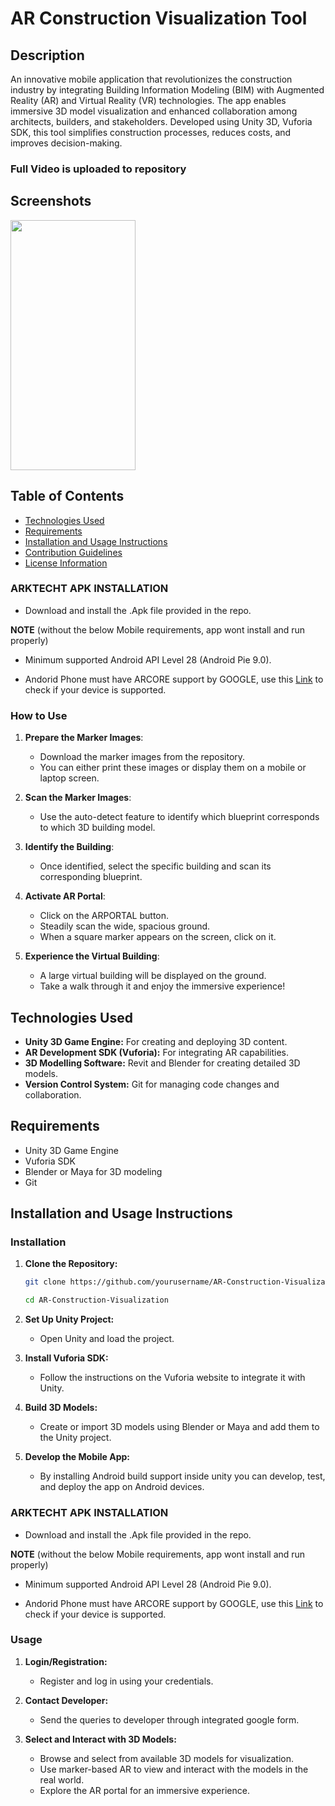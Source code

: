 # AR Construction Visualization Tool

## Description

An innovative mobile application that revolutionizes the construction industry by integrating Building Information Modeling (BIM) with Augmented Reality (AR) and Virtual Reality (VR) technologies. The app enables immersive 3D model visualization and enhanced collaboration among architects, builders, and stakeholders.
Developed using Unity 3D, Vuforia SDK, this tool simplifies construction processes, reduces costs, and improves decision-making.

### Full Video is uploaded to repository 

## Screenshots
<img src="https://github.com/TharunA777/AR-ARKTECHT-APP/assets/132211534/bc467228-9474-4e44-9345-7e3289607cdf" width="200" height="400" />


## Table of Contents
- [Technologies Used](#technologies-used)
- [Requirements](#requirements)
- [Installation and Usage Instructions](#installation-and-usage-instructions)
- [Contribution Guidelines](#contribution-guidelines)
- [License Information](#license-information)
  

### ARKTECHT APK INSTALLATION

   - Download and install the .Apk file provided in the repo.

**NOTE** (without the below Mobile requirements, app wont install and run properly)

   - Minimum supported Android API Level 28 (Android Pie 9.0).
   
   - Andorid Phone must have ARCORE support by GOOGLE, use this [Link](https://developers.google.com/ar/devices) to check if your device is supported.
     

### How to Use

1. **Prepare the Marker Images**: 
   - Download the marker images from the repository.
   - You can either print these images or display them on a mobile or laptop screen.

2. **Scan the Marker Images**: 
   - Use the auto-detect feature to identify which blueprint corresponds to which 3D building model.
   
3. **Identify the Building**: 
   - Once identified, select the specific building and scan its corresponding blueprint.

4. **Activate AR Portal**: 
   - Click on the ARPORTAL button.
   - Steadily scan the wide, spacious ground.
   - When a square marker appears on the screen, click on it.

5. **Experience the Virtual Building**: 
   - A large virtual building will be displayed on the ground.
   - Take a walk through it and enjoy the immersive experience!

## Technologies Used

- **Unity 3D Game Engine:** For creating and deploying 3D content.
- **AR Development SDK (Vuforia):** For integrating AR capabilities.
- **3D Modelling Software:** Revit and Blender for creating detailed 3D models.
- **Version Control System:** Git for managing code changes and collaboration.

## Requirements

- Unity 3D Game Engine
- Vuforia SDK
- Blender or Maya for 3D modeling
- Git

## Installation and Usage Instructions

### Installation

1. **Clone the Repository:**
   ```sh
   git clone https://github.com/yourusername/AR-Construction-Visualization.git
   ```
   ```sh
   cd AR-Construction-Visualization
   ```

2. **Set Up Unity Project:**
   - Open Unity and load the project.

3. **Install Vuforia SDK:**
   - Follow the instructions on the Vuforia website to integrate it with Unity.

4. **Build 3D Models:**
   - Create or import 3D models using Blender or Maya and add them to the Unity project.

5. **Develop the Mobile App:**
   - By installing Android build support inside unity you can develop, test, and deploy the app on Android devices.
  
### ARKTECHT APK INSTALLATION

- Download and install the .Apk file provided in the repo.

**NOTE** (without the below Mobile requirements, app wont install and run properly)

   - Minimum supported Android API Level 28 (Android Pie 9.0).
   
   - Andorid Phone must have ARCORE support by GOOGLE, use this [Link](https://developers.google.com/ar/devices) to check if your device is supported.
     
### Usage

1. **Login/Registration:**
   - Register and log in using your credentials.
   
2. **Contact Developer:**
   - Send the queries to developer through integrated google form.

3. **Select and Interact with 3D Models:**
   - Browse and select from available 3D models for visualization.
   - Use marker-based AR to view and interact with the models in the real world.
   - Explore the AR portal for an immersive experience.

